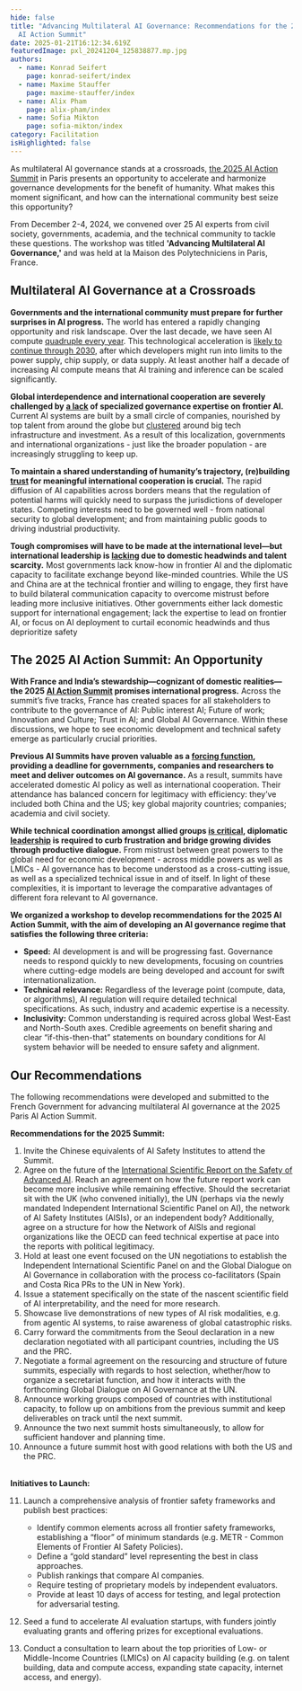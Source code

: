 ```yaml
---
hide: false
title: "Advancing Multilateral AI Governance: Recommendations for the 2025 Paris
  AI Action Summit"
date: 2025-01-21T16:12:34.619Z
featuredImage: pxl_20241204_125838877.mp.jpg
authors:
  - name: Konrad Seifert
    page: konrad-seifert/index
  - name: Maxime Stauffer
    page: maxime-stauffer/index
  - name: Alix Pham
    page: alix-pham/index
  - name: Sofia Mikton
    page: sofia-mikton/index
category: Facilitation
isHighlighted: false
---
```

As multilateral AI governance stands at a crossroads, [the 2025 AI Action Summit](https://www.elysee.fr/en/sommet-pour-l-action-sur-l-ia) in Paris presents an opportunity to accelerate and harmonize governance developments for the benefit of humanity. What makes this moment significant, and how can the international community best seize this opportunity?

From December 2-4, 2024, we convened over 25 AI experts from civil society, governments, academia, and the technical community to tackle these questions. The workshop was titled **'Advancing Multilateral AI Governance,'** and was held at la Maison des Polytechniciens in Paris, France.  

## Multilateral AI Governance at a Crossroads

**Governments and the international community must prepare for further surprises in AI progress.** The world has entered a rapidly changing opportunity and risk landscape. Over the last decade, we have seen AI compute [quadruple every year](https://epoch.ai/blog/training-compute-of-frontier-ai-models-grows-by-4-5x-per-year). This technological acceleration is [likely to continue through 2030,](https://epoch.ai/blog/can-ai-scaling-continue-through-2030) after which developers might run into limits to the power supply, chip supply, or data supply. At least another half a decade of increasing AI compute means that AI training and inference can be scaled significantly.

**Global interdependence and international cooperation are severely challenged by [a lack](https://fedscoop.com/ai-talent-wanted/) of specialized governance expertise on frontier AI.** Current AI systems are built by a small circle of companies, nourished by top talent from around the globe but [clustered](https://macropolo.org/interactive/digital-projects/the-global-ai-talent-tracker/) around big tech infrastructure and investment. As a result of this localization, governments and international organizations - just like the broader population - are increasingly struggling to keep up.

**To maintain a shared understanding of humanity’s trajectory, (re)building [trust](https://www.oxfordmartin.ox.ac.uk/publications/promising-topics-for-us-china-dialogues-on-ai-safety-and-governance) for meaningful international cooperation is crucial.** The rapid diffusion of AI capabilities across borders means that the regulation of potential harms will quickly need to surpass the jurisdictions of developer states. Competing interests need to be governed well - from national security to global development; and from maintaining public goods to driving industrial productivity.

**Tough compromises will have to be made at the international level—but international leadership is [lacking](https://www.eurasiagroup.net/live-post/risk-1-the-g-zero-wins) due to domestic headwinds and talent scarcity.** Most governments lack know-how in frontier AI and the diplomatic capacity to facilitate exchange beyond like-minded countries. While the US and China are at the technical frontier and willing to engage, they first have to build bilateral communication capacity to overcome mistrust before leading more inclusive initiatives. Other governments either lack domestic support for international engagement; lack the expertise to lead on frontier AI, or focus on AI deployment to curtail economic headwinds and thus deprioritize safety

## The 2025 AI Action Summit: An Opportunity

**With France and India’s stewardship—cognizant of domestic realities—the 2025 [AI Action Summit](https://www.elysee.fr/en/sommet-pour-l-action-sur-l-ia) promises international progress.** Across the summit’s five tracks, France has created spaces for all stakeholders to contribute to the governance of AI: Public interest AI; Future of work; Innovation and Culture; Trust in AI; and Global AI Governance. Within these discussions, we hope to see economic development and technical safety emerge as particularly crucial priorities. 

**Previous AI Summits have proven valuable as a [forcing function](https://www.gov.uk/government/publications/ai-safety-summit-2023-the-bletchley-declaration), providing a deadline for governments, companies and researchers to meet and deliver outcomes on AI governance.** As a result, summits have accelerated domestic AI policy as well as international cooperation. Their attendance has balanced concern for legitimacy with efficiency: they’ve included both China and the US; key global majority countries; companies; academia and civil society. 

**While technical coordination amongst allied groups [is critical](https://www.governance.ai/research-paper/what-should-be-internationalised-in-ai-governance), diplomatic [leadership](https://foreignpolicy.com/2023/06/19/us-china-ai-race-regulation-artificial-intelligence/) is required to curb frustration and bridge growing divides through productive dialogue.** From mistrust between great powers to the global need for economic development - across middle powers as well as LMICs - AI governance has to become understood as a cross-cutting issue, as well as a specialized technical issue in and of itself. In light of these complexities, it is important to leverage the comparative advantages of different fora relevant to AI governance.

**We organized a workshop to develop recommendations for the 2025 AI Action Summit, with the aim of developing an AI governance regime that satisfies the following three criteria:** 

* **Speed:** AI development is and will be progressing fast. Governance needs to respond quickly to new developments, focusing on countries where cutting-edge models are being developed and account for swift internationalization.
* **Technical relevance:** Regardless of the leverage point (compute, data, or algorithms), AI regulation will require detailed technical specifications. As such, industry and academic expertise is a necessity.
* **Inclusivity:** Common understanding is required across global West-East and North-South axes. Credible agreements on benefit sharing and clear “if-this-then-that” statements on boundary conditions for AI system behavior will be needed to ensure safety and alignment.

## Our Recommendations

The following recommendations were developed and submitted to the French Government for advancing multilateral AI governance at the 2025 Paris AI Action Summit.

**Recommendations for the 2025 Summit:** 

1. Invite the Chinese equivalents of AI Safety Institutes to attend the Summit. 
2. Agree on the future of the [International Scientific Report on the Safety of Advanced AI](https://www.gov.uk/government/publications/international-scientific-report-on-the-safety-of-advanced-ai). Reach an agreement on how the future report work can become more inclusive while remaining effective. Should the secretariat sit with the UK (who convened initially), the UN (perhaps via the newly mandated Independent International Scientific Panel on AI), the network of AI Safety Institutes (AISIs), or an independent body? Additionally, agree on a structure for how the Network of AISIs and regional organizations like the OECD can feed technical expertise at pace into the reports with political legitimacy.
3. Hold at least one event focused on the UN negotiations to establish the Independent International Scientific Panel on and the Global Dialogue on AI Governance in collaboration with the process co-facilitators (Spain and Costa Rica PRs to the UN in New York). 
4. Issue a statement specifically on the state of the nascent scientific field of AI interpretability, and the need for more research.
5. Showcase live demonstrations of new types of AI risk modalities, e.g. from agentic AI systems, to raise awareness of global catastrophic risks.
6. Carry forward the commitments from the Seoul declaration in a new declaration negotiated with all participant countries, including the US and the PRC.
7. Negotiate a formal agreement on the resourcing and structure of future summits, especially with regards to host selection, whether/how to organize a secretariat function, and how it interacts with the forthcoming Global Dialogue on AI Governance at the UN.
8. Announce working groups composed of countries with institutional capacity, to follow up on ambitions from the previous summit and keep deliverables on track until the next summit.
9. Announce the two next summit hosts simultaneously, to allow for sufficient handover and planning time.
10. Announce a future summit host with good relations with both the US and the PRC.

**\
Initiatives to Launch:**

11. Launch a comprehensive analysis of frontier safety frameworks and publish best practices:

    * Identify common elements across all frontier safety frameworks, establishing a “floor” of minimum standards (e.g. METR - Common Elements of Frontier AI Safety Policies).
    * Define a “gold standard” level representing the best in class approaches.
    * Publish rankings that compare AI companies. 
    * Require testing of proprietary models by independent evaluators.
    * Provide at least 10 days of access for testing, and legal protection for adversarial testing.
12. Seed a fund to accelerate AI evaluation startups, with funders jointly evaluating grants and offering prizes for exceptional evaluations.
13. Conduct a consultation to learn about the top priorities of Low- or Middle-Income Countries (LMICs) on AI capacity building (e.g. on talent building, data and compute access, expanding state capacity, internet access, and energy).